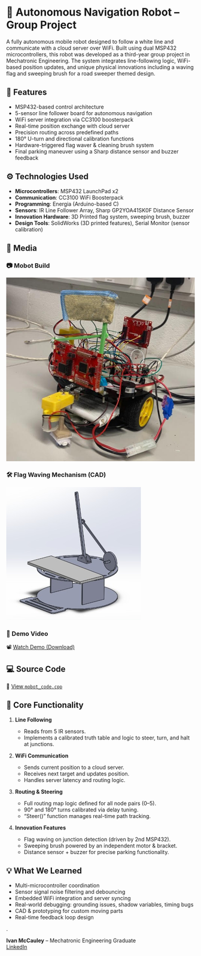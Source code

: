 # 🤖 Autonomous Navigation Robot – Group Project

A fully autonomous mobile robot designed to follow a white line and communicate with a cloud server over WiFi. Built using dual MSP432 microcontrollers, this robot was developed as a third-year group project in Mechatronic Engineering. The system integrates line-following logic, WiFi-based position updates, and unique physical innovations including a waving flag and sweeping brush for a road sweeper themed design.

## 🔧 Features

- MSP432-based control architecture
- 5-sensor line follower board for autonomous navigation
- WiFi server integration via CC3100 boosterpack
- Real-time position exchange with cloud server
- Precision routing across predefined paths
- 180° U-turn and directional calibration functions
- Hardware-triggered flag waver & cleaning brush system
- Final parking maneuver using a Sharp distance sensor and buzzer feedback

## ⚙️ Technologies Used

- **Microcontrollers**: MSP432 LaunchPad x2  
- **Communication**: CC3100 WiFi Boosterpack  
- **Programming**: Energia (Arduino-based C)  
- **Sensors**: IR Line Follower Array, Sharp GP2YOA41SK0F Distance Sensor  
- **Innovation Hardware**: 3D Printed flag system, sweeping brush, buzzer  
- **Design Tools**: SolidWorks (3D printed features), Serial Monitor (sensor calibration)  

## 📸 Media

### 📷 Mobot Build
![Mobot Final Build](Autonomous_Robot.jpg)

### 🛠️ Flag Waving Mechanism (CAD)
![Flag CAD](Waving_flag.jpg)

### 🎥 Demo Video  
📽️ [Watch Demo (Download)](Autonomous_Navigating_Robot_Video.mov)

## 💻 Source Code

🔗 [View `mobot_code.cpp`](mobot_code.cpp)

## 🧠 Core Functionality

1. **Line Following**  
   - Reads from 5 IR sensors.
   - Implements a calibrated truth table and logic to steer, turn, and halt at junctions.

2. **WiFi Communication**  
   - Sends current position to a cloud server.
   - Receives next target and updates position.
   - Handles server latency and routing logic.

3. **Routing & Steering**  
   - Full routing map logic defined for all node pairs (0–5).
   - 90° and 180° turns calibrated via delay tuning.
   - “Steer()” function manages real-time path tracking.

4. **Innovation Features**  
   - Flag waving on junction detection (driven by 2nd MSP432).
   - Sweeping brush powered by an independent motor & bracket.
   - Distance sensor + buzzer for precise parking functionality.

## 💡 What We Learned
- Multi-microcontroller coordination
- Sensor signal noise filtering and debouncing
- Embedded WiFi integration and server syncing
- Real-world debugging: grounding issues, shadow variables, timing bugs
- CAD & prototyping for custom moving parts
- Real-time feedback loop design

.


**Ivan McCauley** – Mechatronic Engineering Graduate  
[LinkedIn](https://www.linkedin.com/in/ivan-mccauley-82b17a177)
